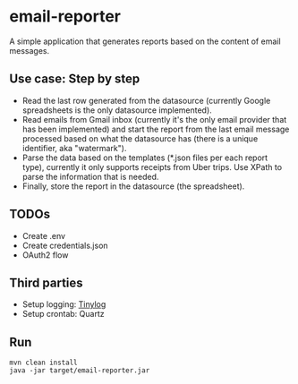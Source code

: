 # email-reporter

A simple application that generates reports based on the content of email messages.

## Use case: Step by step

- Read the last row generated from the datasource (currently Google spreadsheets is the only datasource implemented).
- Read emails from Gmail inbox (currently it's the only email provider that has been implemented) and start the report
from the last email message processed based on what the datasource has (there is a unique identifier, aka "watermark").
- Parse the data based on the templates (*.json files per each report type), currently it only supports receipts from Uber trips. Use XPath to parse the information that is needed.
- Finally, store the report in the datasource (the spreadsheet).

## TODOs

- Create .env
- Create credentials.json
- OAuth2 flow

## Third parties

- Setup logging: [Tinylog](https://tinylog.org/v2/)
- Setup crontab: Quartz

## Run

```
mvn clean install
java -jar target/email-reporter.jar
```

